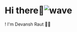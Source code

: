 # Hi there👋![wave](https://user-images.githubusercontent.com/96239425/181904908-a059833e-e08c-4db0-b0d1-7f8f43f48e68.gif)
! I'm Devansh Raut 🙋‍♂️
